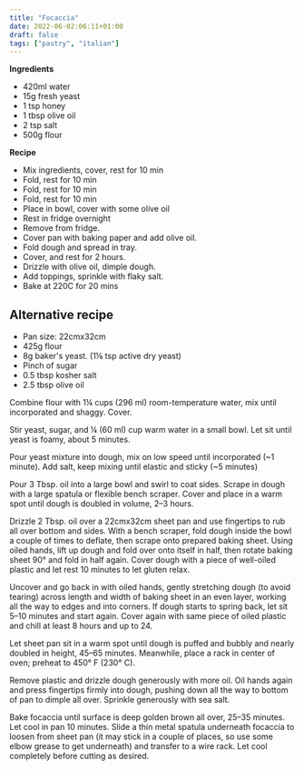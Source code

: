 ```yaml
---
title: "Focaccia"
date: 2022-06-02:06:11+01:00
draft: false
tags: ["pastry", "italian"]
---
```


**Ingredients**

 - 420ml water
 - 15g fresh yeast
 - 1 tsp honey
 - 1 tbsp olive oil
 - 2 tsp salt
 - 500g flour

**Recipe**

 - Mix ingredients, cover, rest for 10 min
 - Fold, rest for 10 min
 - Fold, rest for 10 min
 - Fold, rest for 10 min
 - Place in bowl, cover with some olive oil
 - Rest in fridge overnight
 - Remove from fridge.
 - Cover pan with baking paper and add olive oil.
 - Fold dough and spread in tray.
 - Cover, and rest for 2 hours.
 - Drizzle with olive oil, dimple dough.
 - Add toppings, sprinkle with flaky salt.
 - Bake at 220C for 20 mins

## Alternative recipe

 - Pan size: 22cmx32cm
 - 425g flour
 - 8g baker's yeast. (1⅛  tsp active dry yeast)
 - Pinch of sugar
 - 0.5 tbsp kosher salt
 - 2.5 tbsp olive oil

Combine flour with 1¼ cups (296 ml) room-temperature water, mix until incorporated and shaggy. Cover.

Stir yeast, sugar, and ¼ (60 ml) cup warm water in a small bowl. Let sit until yeast is foamy, about 5 minutes.

Pour yeast mixture into dough, mix on low speed until incorporated (~1 minute). Add salt, keep mixing until elastic and sticky (~5 minutes)

Pour 3 Tbsp. oil into a large bowl and swirl to coat sides. Scrape in dough with a large spatula or flexible bench scraper. Cover and place in a warm spot until dough is doubled in volume, 2–3 hours.

Drizzle 2 Tbsp. oil over a 22cmx32cm sheet pan and use fingertips to rub all over bottom and sides. With a bench scraper, fold dough inside the bowl a couple of times to deflate, then scrape onto prepared baking sheet. Using oiled hands, lift up dough and fold over onto itself in half, then rotate baking sheet 90° and fold in half again. Cover dough with a piece of well-oiled plastic and let rest 10 minutes to let gluten relax.

Uncover and go back in with oiled hands, gently stretching dough (to avoid tearing) across length and width of baking sheet in an even layer, working all the way to edges and into corners. If dough starts to spring back, let sit 5–10 minutes and start again. Cover again with same piece of oiled plastic and chill at least 8 hours and up to 24.

Let sheet pan sit in a warm spot until dough is puffed and bubbly and nearly doubled in height, 45–65 minutes. Meanwhile, place a rack in center of oven; preheat to 450° F (230° C).

Remove plastic and drizzle dough generously with more oil. Oil hands again and press fingertips firmly into dough, pushing down all the way to bottom of pan to dimple all over. Sprinkle generously with sea salt.

Bake focaccia until surface is deep golden brown all over, 25–35 minutes. Let cool in pan 10 minutes. Slide a thin metal spatula underneath focaccia to loosen from sheet pan (it may stick in a couple of places, so use some elbow grease to get underneath) and transfer to a wire rack. Let cool completely before cutting as desired.
